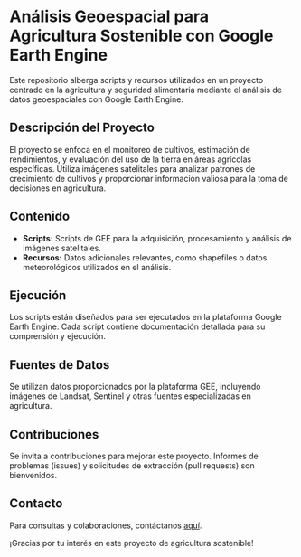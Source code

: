 # Análisis Geoespacial para Agricultura Sostenible con Google Earth Engine

Este repositorio alberga scripts y recursos utilizados en un proyecto centrado en la agricultura y seguridad alimentaria mediante el análisis de datos geoespaciales con Google Earth Engine.

## Descripción del Proyecto

El proyecto se enfoca en el monitoreo de cultivos, estimación de rendimientos, y evaluación del uso de la tierra en áreas agrícolas específicas. Utiliza imágenes satelitales para analizar patrones de crecimiento de cultivos y proporcionar información valiosa para la toma de decisiones en agricultura.

## Contenido

- **Scripts:** Scripts de GEE para la adquisición, procesamiento y análisis de imágenes satelitales.
- **Recursos:** Datos adicionales relevantes, como shapefiles o datos meteorológicos utilizados en el análisis.

## Ejecución

Los scripts están diseñados para ser ejecutados en la plataforma Google Earth Engine. Cada script contiene documentación detallada para su comprensión y ejecución.

## Fuentes de Datos

Se utilizan datos proporcionados por la plataforma GEE, incluyendo imágenes de Landsat, Sentinel y otras fuentes especializadas en agricultura.

## Contribuciones

Se invita a contribuciones para mejorar este proyecto. Informes de problemas (issues) y solicitudes de extracción (pull requests) son bienvenidos.

## Contacto

Para consultas y colaboraciones, contáctanos [aquí](mailto:tu_correo@example.com).

¡Gracias por tu interés en este proyecto de agricultura sostenible!
